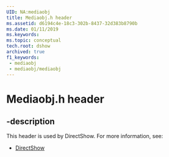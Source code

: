 ```yaml
---
UID: NA:mediaobj
title: Mediaobj.h header
ms.assetid: d6194c4e-18c3-302b-8437-32d383b8790b
ms.date: 01/11/2019
ms.keywords: 
ms.topic: conceptual
tech.root: dshow
archived: true
f1_keywords:
 - mediaobj
 - mediaobj/mediaobj
---
```


# Mediaobj.h header


## -description

This header is used by DirectShow. For more information, see:

- [DirectShow](../_dshow/index.md)

